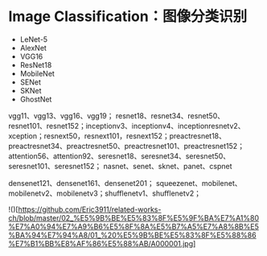 
# Image Classification：图像分类识别

* LeNet-5
* AlexNet
* VGG16
* ResNet18
* MobileNet
* SENet
* SKNet
* GhostNet
 
 
 
 
 
 
 
 
 vgg11、vgg13、vgg16、vgg19； resnet18、resnet34、resnet50、resnet101、resnet152；inceptionv3、inceptionv4、inceptionresnetv2、xception；resnext50，resnext101，resnext152；preactresnet18、preactresnet34、preactresnet50、preactresnet101、preactresnet152；attention56、attention92、seresnet18、seresnet34、seresnet50、seresnet101、seresnet152；
nasnet、senet、sknet、panet、cspnet

 densenet121、densenet161、densenet201； squeezenet、mobilenet、mobilenetv2、mobilenetv3；shufflenetv1、shufflenetv2；
 
 !()[https://github.com/Eric3911/related-works-ch/blob/master/02_%E5%9B%BE%E5%83%8F%E5%9F%BA%E7%A1%80%E7%A0%94%E7%A9%B6%E5%8F%8A%E5%B7%A5%E7%A8%8B%E5%BA%94%E7%94%A8/01_%20%E5%9B%BE%E5%83%8F%E5%88%86%E7%B1%BB%E8%AF%86%E5%88%AB/A000001.jpg]







